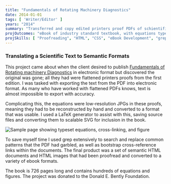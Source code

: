 ```yaml
---
title: "Fundamentals of Rotating Machinery Diagnostics"
date: 2014-01-01
tags: [ 'Writer/Editor' ]
years: "2014"
summary: "Transferred and copy edited printers proof PDFs of schientific text into html format, and then into ebook and kindle formats."
projOutcomes: "eBook of industry standard textbook, with equations typeset using LaTeX."
projSkills: [ "Proofreading", "HTML", "CSS", "eBook Development", "grep" ]
---
```


### Translating a Scientific Text to Semantic Formats

This project came about when the client desired to publish [Fundamentals of Rotating machinery Diagnostics](https://www.amazon.com/Fundamentals-Rotating-Machinery-Diagnostics-Manufacturing/dp/0971408106) in electronic format but discovered the original was gone; all they had were flattened printers proofs from the first edition. I was tasked with exporting the text from the PDF into electronic format. As many who have worked with flattened PDFs knows, text is almost impossible to export with accuracy. 

Complicating this, the equations were low-resolution JPGs in these proofs, meaning they had to be reconstructed by hand and converted to a format that was usable. I used a LaTeX generator to assist with this, saving source files and converting them to scalable SVG for inclusion in the book. 

![Sample page showing typeset equations, cross-linking, and figure](/funamentals-sample.jpg)

To save myself time I used grep extensively to search and replace common patterns that the PDF had garbled, as well as bootstrap cross-reference links within the documents. The final product was a set of semantic HTML documents and HTML images that had been proofread and converted to a variety of ebook formats. 

The book is 726 pages long and contains hundreds of equations and figures. The project was donated to the Donald E. Bently Foundation. 